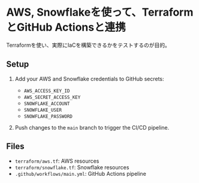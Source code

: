 # AWS, Snowflakeを使って、TerraformとGitHub Actionsと連携

Terraformを使い、実際にIaCを構築できるかをテストするのが目的。

## Setup

1. Add your AWS and Snowflake credentials to GitHub secrets:
   - `AWS_ACCESS_KEY_ID`
   - `AWS_SECRET_ACCESS_KEY`
   - `SNOWFLAKE_ACCOUNT`
   - `SNOWFLAKE_USER`
   - `SNOWFLAKE_PASSWORD`

2. Push changes to the `main` branch to trigger the CI/CD pipeline.

## Files


- `terraform/aws.tf`: AWS resources
- `terraform/snowflake.tf`: Snowflake resources
- `.github/workflows/main.yml`: GitHub Actions pipeline